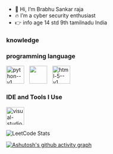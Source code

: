 - 👋 Hi, I’m Brabhu Sankar raja
- 🔥 I’m a cyber security enthusiast
- 👉 info age 14 std 9th tamilnadu India 
### knowledge

### programming language 
  <img width="48" height="48" src="https://img.icons8.com/color/48/python--v1.png" alt="python--v1" style="margin-right: 10px;">  <img width="48" height="48" src="https://img.icons8.com/color/48/bash.png" style="margin-right: 10px;"> <img width="48" height="48" src="https://img.icons8.com/color/48/html-5--v1.png" alt="html-5--v1"/>
### IDE and Tools I Use
<img width="48" height="48" src="https://img.icons8.com/color/48/visual-studio-code-2019.png" alt="visual-studio-code-2019"/>

![LeetCode Stats](https://leetcard.jacoblin.cool/brabhu?theme=dark&font=Hahmlet&ext=contest)

[![Ashutosh's github activity graph](https://github-readme-activity-graph.vercel.app/graph?username=brabhu&bg_color=000000&color=ffffff&line=00ff00&point=ff0000&area=true&hide_border=true)](https://github.com/ashutosh00710/github-readme-activity-graph)
